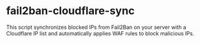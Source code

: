 # fail2ban-cloudflare-sync
This script synchronizes blocked IPs from Fail2Ban on your server with a Cloudflare IP list and automatically applies WAF rules to block malicious IPs.

